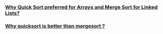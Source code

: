 ### [Why Quick Sort preferred for Arrays and Merge Sort for Linked Lists?](https://www.geeksforgeeks.org/why-quick-sort-preferred-for-arrays-and-merge-sort-for-linked-lists/)  
### [Why quicksort is better than mergesort ?](https://www.geeksforgeeks.org/quicksort-better-mergesort/)  
